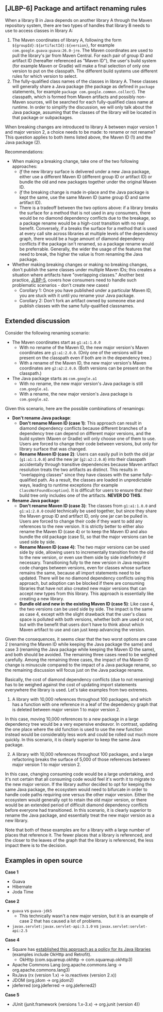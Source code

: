 [JLBP-6] Package and artifact renaming rules
--------------------------------------------

When a library B in Java depends on another library A through the Maven
repository system, there are two types of handles that library B needs to use to
access classes in library A:

1. The Maven coordinates of library A, following the form
   `${groupId}:${artifactId}:${version}`, for example
   `com.google.guava:guava:26.0-jre`. The Maven coordinates are used to pull the
   library's jar from Maven Central. For each pair of group ID and artifact ID
   (hereafter referenced as "Maven ID"), the user's build system (for example
   Maven or Gradle) will make a final selection of only one version to put on
   the classpath. The different build systems use different rules for which
   version to select.
2. The fully-qualified class names of the classes in library A. These classes
   will generally share a Java package (the package as defined in `package`
   statements, for example `package com.google.common.collect`). The classpath,
   which is formed from Maven artifacts and possibly non-Maven sources, will be
   searched for each fully-qualified class name at runtime. In order to simplify
   the discussion, we will only talk about the Java package, assuming that the
   classes of the library will be located in that package or subpackages.

When breaking changes are introduced to library A between major version 1 and
major version 2, a choice needs to be made: to rename or not rename? This
question applies to both items listed above, the Maven ID (1) and the Java
package (2).

Recommendations:

- When making a breaking change, take one of the two following approaches:
  - *If* the new library surface is delivered under a new Java package, either
    use a different Maven ID (different group ID or artifact ID) or bundle the
    old and new packages together under the original Maven ID.
  - *If* the breaking change is made in-place and the Java package is kept the
    same, use the same Maven ID (same group ID and same artifact ID).
  - There is a tradeoff between the two options above: if a library breaks the
    surface for a method that is not used in any consumers, there would be no
    diamond dependency conflicts due to the breakage, so a package rename would
    be a high-cost transition with no real benefit. Conversely, if a breaks the
    surface for a method that is used at every call site across libraries at
    multiple levels of the dependency graph, there would be a huge amount of
    diamond dependency conflicts if the package isn't renamed, so a package
    rename would be preferrable. Generally, the wider the usage of the features
    that need to break, the higher the value is from renaming the Java package.
- Whether making breaking changes or making no breaking changes, don't publish
  the same classes under multiple Maven IDs; this creates a situation where
  artifacts have "overlapping classes." Another best practice,
  [JLBP-5](JLBP-5.md), covers how consumers need to handle such problematic
  scenarios - don't create new cases!
  - Corollary 1: Once you have published under a particular Maven ID, you are
    stuck with it until you rename your Java package.
  - Corollary 2: Don't fork an artifact owned by someone else and publish
    classes with the same fully-qualified classnames.

Extended discussion
-------------------

Consider the following renaming scenario:

- The Maven coordinates start as `g1:a1:1.0.0`
  - With no rename of the Maven ID, the new major version's Maven coordinates
    are `g1:a1:2.0.0`. (Only one of the versions will be present on the
    classpath even if both are in the dependency tree.)
  - With a rename of the Maven ID, the new major version's Maven coordinates are
    `g2:a2:2.0.0`. (Both versions can be present on the classpath.)
- The Java package starts as `com.google.a1`
  - With no rename, the new major version's Java package is still
    `com.google.a1`.
  - With a rename, the new major version's Java package is `com.google.a2`.

Given this scenario, here are the possible combinations of renamings:

- **Don't rename Java package**:
  - **Don't rename Maven ID (case 1)**: This approach can result in diamond
    dependency conflicts because different branches of a dependency tree can
    depend on different major versions, and the build system (Maven or Gradle)
    will only choose one of them to use. Users are forced to change their code
    between versions, but only for library surface that was changed.
  - **Rename Maven ID (case 2)**: Users can easily pull in both the old jar
    (`g1:a1:1.0.0`) and the new jar (`g2:a2:2.0.0`) into their classpath
    accidentally through transitive dependencies because Maven artifact
    resolution treats the two artifacts as distinct.  This results in
    "overlapping classes" since they have classes with the same fully-qualified
    path. As a result, the classes are loaded in unpredictable ways, leading to
    runtime exceptions (for example `ClassNotFoundException`). It is difficult
    for users to ensure that their build tree only includes one of the
    artifacts. **NEVER DO THIS**.
- **Rename Java package**:
  - **Don't rename Maven ID (case 3)**: The classes from `g1:a1:1.0.0` and
    `g1:a1:2.0.0` could technically be used together, but since they share the
    Maven group ID and artifact ID, only one jar can be pulled in. Users are
    forced to change their code if they want to add any references to the new
    version. It is strictly better to either also rename the Maven ID (case 4)
    or to keep the Maven ID and also bundle the old package (case 5), so that
    the major versions can be used side by side.
  - **Rename Maven ID (case 4)**: The two major versions can be used side by
    side, allowing users to incrementally transition from the old to the new
    version, or even use them side by side indefinitely if
    necessary. Transitioning fully to the new version in Java requires code
    changes between versions, even for classes whose surface remains the same,
    because all import statements need to be updated. There will be no diamond
    dependency conflicts using this approach, but adoption can be blocked if
    there are consuming libraries that have not also created new major versions
    that can accept new types from this library. This approach is essentially
    like creating a new library.
  - **Bundle old and new in the existing Maven ID (case 5)**: Like case 4, the
    two versions can be used side by side. The impact is the same as case 4,
    except with the slight drawback that the user's class space is polluted with
    both versions, whether both are used or not, but with the benefit that users
    don't have to think about which Maven artifact to use and can just keep
    advancing the version.

Given the consequences, it seems clear that the two worst options are case 2
(renaming the Maven ID while keeping the Java package the same) and case 3
(renaming the Java package while keeping the Maven ID the same), and both should
be avoided. The remaining three cases need to be weighed carefully. Among the
remaining three cases, the impact of tha Maven ID change is minuscule compared
to the impact of a Java package rename, so the remaining discussion will focus
just on the Java package rename.

Basically, the cost of diamond dependency conflicts (due to not renaming) has to
be weighed against the cost of updating import statements everywhere the library
is used. Let's take examples from two extremes.

1. A library with 10,000 references throughout 100 packages, and which has a
   function with one reference in a leaf of the dependency graph that is deleted
   between major version 1 to major version 2.

In this case, moving 10,000 references to a new package in a large dependency
tree would be a very expensive endeavor. In contrast, updating the one place
where the old function is used to use the new function instead would be
considerably less work and could be rolled out much more quickly. In this
scenario, it is clearly superior to keep the same Java package.

2. A library with 10,000 references throughout 100 packages, and a large
   refactoring breaks the surface of 5,000 of those references between major
   version 1 to major version 2.

In this case, changing consuming code would be a large undertaking, and it's not
certain that all consuming code would feel it's worth it to migrate to the new
major version. If the library author decided to opt for keeping the same Java
package, the ecosystem would need to bifurcate in order to handle code paths
requiring one versus the other major version. Either the ecosystem would
generally opt to retain the old major version, or there would be an extended
period of difficult diamond dependency conflicts before everyone had
transitioned. In this scenario, it is clearly superior to rename the Java
package, and essentially treat the new major version as a new library.

Note that both of these examples are for a library with a large number of places
that reference it. The fewer places that a library is referenced, and the closer
to the leaves of the graph that the library is referenced, the less impact there
is to the decision.

Examples in open source
-----------------------

**Case 1**
- Guava
- Hibernate
- Joda Time

**Case 2**
- `guava` vs `guava-jdk5`
  - This technically wasn't a new major version, but it is an example of case 2
    that has caused a lot of problems.
- `javax.servlet:javax.servlet-api:3.1.0` vs  `javax.servlet:servlet-api:2.5`

**Case 4**
- Square has [established this approach as a policy for its Java libraries](http://jakewharton.com/java-interoperability-policy-for-major-version-updates/)
  (examples include OkHttp and Retrofit).
  - OkHttp (com.squareup.okhttp -> com.squareup.okhttp3)
- Apache Commons Lang (org.apache.commons.lang -> org.apache.commons.lang3)
- RxJava (rx (version 1.x) -> io.reactivex (version 2.x))
- JDOM (org.jdom -> org.jdom2)
- jdeferred (org.jdeferred -> org.jdeferred2)

**Case 5**
- JUnit (junit.framework (versions 1.x-3.x) -> org.junit (version 4))

